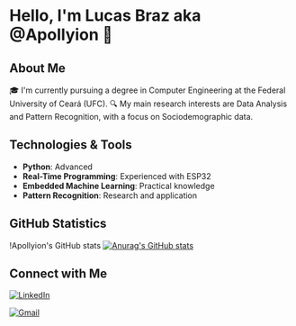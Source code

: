 # Hello, I'm Lucas Braz aka @Apollyion 👋

## About Me
🎓 I'm currently pursuing a degree in Computer Engineering at the Federal University of Ceará (UFC).
🔍 My main research interests are Data Analysis and Pattern Recognition, with a focus on Sociodemographic data.

## Technologies & Tools
- **Python**: Advanced
- **Real-Time Programming**: Experienced with ESP32
- **Embedded Machine Learning**: Practical knowledge
- **Pattern Recognition**: Research and application

## GitHub Statistics
!Apollyion's GitHub stats
[![Anurag's GitHub stats](https://github-readme-stats.vercel.app/api?username=Apollyion)](https://github.com/anuraghazra/github-readme-stats)

## Connect with Me
[![LinkedIn](https://img.shields.io/badge/LinkedIn-000?style=for-the-badge&logo=linkedin&logoColor=0E76A8)](https://www.linkedin.com/in/lucas-jlb/)

[![Gmail](https://img.shields.io/badge/Gmail-D14836?style=for-the-badge&logo=gmail&logoColor=white)](mailto:lucas.jlb19@alu.ufc.br)



<!-- This README is dynamically generated with GitHub Actions and includes stats such as my most used languages and contributions. -->
